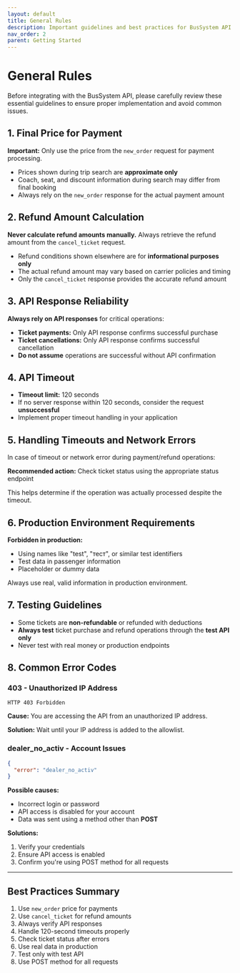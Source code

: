 ```yaml
---
layout: default
title: General Rules
description: Important guidelines and best practices for BusSystem API integration
nav_order: 2
parent: Getting Started
---
```


# General Rules

Before integrating with the BusSystem API, please carefully review these essential guidelines to ensure proper implementation and avoid common issues.

## 1. Final Price for Payment

**Important:** Only use the price from the `new_order` request for payment processing.

- Prices shown during trip search are **approximate only**
- Coach, seat, and discount information during search may differ from final booking
- Always rely on the `new_order` response for the actual payment amount

## 2. Refund Amount Calculation

**Never calculate refund amounts manually.** Always retrieve the refund amount from the `cancel_ticket` request.

- Refund conditions shown elsewhere are for **informational purposes only**
- The actual refund amount may vary based on carrier policies and timing
- Only the `cancel_ticket` response provides the accurate refund amount

## 3. API Response Reliability

**Always rely on API responses** for critical operations:

- **Ticket payments:** Only API response confirms successful purchase
- **Ticket cancellations:** Only API response confirms successful cancellation
- **Do not assume** operations are successful without API confirmation

## 4. API Timeout

- **Timeout limit:** 120 seconds
- If no server response within 120 seconds, consider the request **unsuccessful**
- Implement proper timeout handling in your application

## 5. Handling Timeouts and Network Errors

In case of timeout or network error during payment/refund operations:

**Recommended action:** Check ticket status using the appropriate status endpoint

This helps determine if the operation was actually processed despite the timeout.

## 6. Production Environment Requirements

**Forbidden in production:**
- Using names like "test", "тест", or similar test identifiers
- Test data in passenger information
- Placeholder or dummy data

Always use real, valid information in production environment.

## 7. Testing Guidelines

- Some tickets are **non-refundable** or refunded with deductions
- **Always test** ticket purchase and refund operations through the **test API only**
- Never test with real money or production endpoints

## 8. Common Error Codes

### 403 - Unauthorized IP Address
```
HTTP 403 Forbidden
```
**Cause:** You are accessing the API from an unauthorized IP address.

**Solution:** Wait until your IP address is added to the allowlist.

### dealer_no_activ - Account Issues
```json
{
  "error": "dealer_no_activ"
}
```

**Possible causes:**
- Incorrect login or password
- API access is disabled for your account
- Data was sent using a method other than **POST**

**Solutions:**
1. Verify your credentials
2. Ensure API access is enabled
3. Confirm you're using POST method for all requests

---

## Best Practices Summary

1. Use `new_order` price for payments
2. Use `cancel_ticket` for refund amounts
3. Always verify API responses
4. Handle 120-second timeouts properly
5. Check ticket status after errors
6. Use real data in production
7. Test only with test API
8. Use POST method for all requests